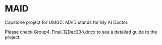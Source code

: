 # MAID
Capstone project for UMGC. MAID stands for My AI Doctor.

Please check Group4_Final_12Dec234.docx to see a detailed guide to the project.
